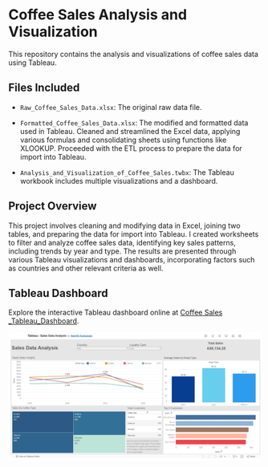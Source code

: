 # Coffee Sales Analysis and Visualization

This repository contains the analysis and visualizations of coffee sales data using Tableau.

## Files Included

- `Raw_Coffee_Sales_Data.xlsx`: The original raw data file.
  
- `Formatted_Coffee_Sales_Data.xlsx`: The modified and formatted data used in Tableau. Cleaned and streamlined the Excel data, applying various formulas and consolidating sheets using functions like XLOOKUP. Proceeded with the ETL process to prepare the data for import into Tableau.

- `Analysis_and_Visualization_of_Coffee_Sales.twbx`: The Tableau workbook includes multiple visualizations and a dashboard.
  
## Project Overview

This project involves cleaning and modifying data in Excel, joining two tables, and preparing the data for import into Tableau. I created worksheets to filter and analyze coffee sales data, identifying key sales patterns, including trends by year and type. The results are presented through various Tableau visualizations and dashboards, incorporating factors such as countries and other relevant criteria as well.

## Tableau Dashboard

Explore the interactive Tableau dashboard online at [Coffee Sales _Tableau_Dashboard](https://tabsoft.co/3WOqeck).


[![Tableau_Dashboard_Image](Tableau_Dashboard_Image.png)](Tableau_Dashboard_Image.png)
